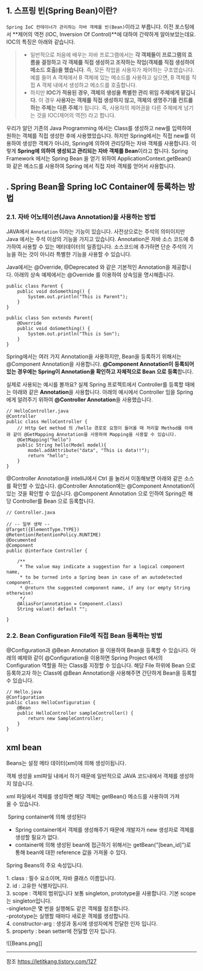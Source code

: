 ## 1. 스프링 빈(Spring Bean)이란?

`Spring IoC 컨테이너가 관리하는 자바 객체를 빈(Bean)`이라고 부릅니다. 이전 포스팅에서 **제어의 역전 (IOC, Inversion Of Control)**에 대하여 간략하게 알아보았는데요. IOC의 특징은 아래와 같습니다.

> - 일반적으로 처음에 배우는 자바 프로그램에서는 **각 객체들이 프로그램의 흐름을 결정하고 각 객체를 직접 생성하고 조작하는 작업(객체를 직접 생성하여 메소드 호출)을 했습니다**. 즉, 모든 작업을 사용자가 제어하는 구조였습니다. 예를 들어 A 객체에서 B 객체에 있는 메소드를 사용하고 싶으면, B 객체를 직접 A 객체 내에서 생성하고 메소드를 호출합니다.
> - 하지만 **IOC가 적용된 경우, 객체의 생성을 특별한 관리 위임 주체에게 맡깁니다.** 이 경우 **사용자는 객체를 직접 생성하지 않고, 객체의 생명주기를 컨트롤하는 주체는 다른 주체**가 됩니다. 즉, 사용자의 제어권을 다른 주체에게 넘기는 것을 IOC(제어의 역전) 라고 합니다.

우리가 알던 기존의 Java Programming 에서는 Class를 생성하고 new를 입력하여 원하는 객체를 직접 생성한 후에 사용했었습니다. 하지만 Spring에서는 직접 new를 이용하여 생성한 객체가 아니라, Spring에 의하여 관리당하는 자바 객체를 사용합니다. 이렇게 **Spring에 의하여 생성되고 관리되는 자바 객체를 Bean**이라고 합니다. Spring Framework 에서는 Spring Bean 을 얻기 위하여 ApplicationContext.getBean() 와 같은 메소드를 사용하여 Spring 에서 직접 자바 객체를 얻어서 사용합니다.

## . Spring Bean을 Spring IoC Container에 등록하는 방법

### 2.1. 자바 어노테이션(Java Annotation)을 사용하는 방법

JAVA에서 `Annotation` 이라는 기능이 있습니다. 사전상으로는 주석의 의미이지만 Java 에서는 주석 이상의 기능을 가지고 있습니다. Annotation은 자바 소스 코드에 추가하여 사용할 수 있는 메타데이터의 일종입니다. 소스코드에 추가하면 단순 주석의 기능을 하는 것이 아니라 특별한 기능을 사용할 수 있습니다.

Java에서는 @Override, @Deprecated 와 같은 기본적인 Annotation을 제공합니다. 아래의 상속 예제에서는 @Override 를 이용하여 상속임을 명시해줍니다.

```
public class Parent { 
    public void doSomething() { 
        System.out.println("This is Parent"); 
    } 
} 

public class Son extends Parent{ 
    @Override 
    public void doSomething() { 
        System.out.println("This is Son"); 
    } 
}
```

Spring에서는 여러 가지 Annotation을 사용하지만, Bean을 등록하기 위해서는 @Component Annotation을 사용합니다. **@Component Annotation이 등록되어 있는 경우에는 Spring이 Annotation을 확인하고 자체적으로 Bean 으로 등록**합니다.

실제로 사용되는 예시를 볼까요? 실제 Spring 프로젝트에서 Controller를 등록할 때에는 아래와 같은 **Annotation**을 사용합니다. 아래의 예시에서 Controller 임을 Spring 에게 알려주기 위하여 **@Controller Annotation**을 사용했습니다.

```
// HelloController.java
@Controller
public class HelloController {
    // Http Get method 의 /hello 경로로 요청이 들어올 때 처리할 Method를 아래와 같이 @GetMapping Annotation을 사용하여 Mapping을 사용할 수 있습니다.
    @GetMapping("hello")
    public String hello(Model model){
        model.addAttribute("data", "This is data!!");
        return "hello";
    }
}
```

@Controller Annotation을 intelliJ에서 Ctrl 을 눌러서 이동해보면 아래와 같은 소스를 확인할 수 있습니다. @Controller Annotation에는 @Component Annotation이 있는 것을 확인할 수 있습니다. @Component Annotation 으로 인하여 Spring은 해당 Controller를 Bean 으로 등록합니다.

```
// Controller.java

// -- 일부 생략 --
@Target({ElementType.TYPE})
@Retention(RetentionPolicy.RUNTIME)
@Documented
@Component
public @interface Controller {

	/**
	 * The value may indicate a suggestion for a logical component name,
	 * to be turned into a Spring bean in case of an autodetected component.
	 * @return the suggested component name, if any (or empty String otherwise)
	 */
	@AliasFor(annotation = Component.class)
	String value() default "";

}
```

### 2.2. Bean Configuration File에 직접 Bean 등록하는 방법

@Configuration과 @Bean Annotation 을 이용하여 Bean을 등록할 수 있습니다. 아래의 예제와 같이 @Configuration을 이용하면 Spring Project 에서의 Configuration 역할을 하는 Class를 지정할 수 있습니다. 해당 File 하위에 Bean 으로 등록하고자 하는 Class에 @Bean Annotation을 사용해주면 간단하게 Bean을 등록할 수 있습니다.

```
// Hello.java
@Configuration
public class HelloConfiguration {
    @Bean
    public HelloController sampleController() {
        return new SampleController;
    }
}
```



## xml bean


Beans는 설정 메타 데이터(xml)에 의해 생성이됩니다.  
  
객체 생성을 xml파일 내에서 하기 때문에 일반적으로 JAVA 코드내에서 객체를 생성하지 않습니다.  
  
xml 파일에서 객체를 생성하면 해당 객체는 getBean() 메소드를 사용하여 가져올 수 있습니다.

 Spring container에 의해 생성된다

- Spring container에서 객체를 생성해주기 때문에 개발자가 new 생성자로 객체를 생성할 필요가 없다.
- container에 의해 생성된 bean에 접근하기 위해서는 getBean("[bean_id]")로 통해 bean에 대한 reference 값을 가져올 수 있다.



Spring Beans의 주요 속성입니다.  
  
1. class : 필수 요소이며, 자바 클래스 이름입니다.  
2. id : 고유한 식별자입니다.  
3. scope : 객체의 범위입니다 보통 singleton, prototype을 사용합니다. 기본 scope는 singleton입니다.  
-singleton은 몇 번을 실행해도 같은 객체를 참조합니다.  
-prototype는 실행할 때마다 새로운 객체를 생성합니다.  
4. constructor-arg : 생성과 동시에 생성자에게 전달한 인자 입니다.  
5. property : bean setter에 전달할 인자 입니다.

![[Beans.png]]


---
참조
https://letitkang.tistory.com/127